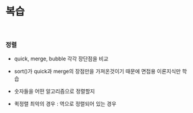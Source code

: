 # 복습

<br>

### 정렬

- quick, merge, bubble 각각 장단점을 비교

- sort()가 quick과 merge의 장점만을 가져온것이기 때문에 면접용 이론지식만 학습

- 숫자들을 어떤 알고리즘으로 정렬할지

- 퀵정렬 최악의 경우 : 역으로 정렬되어 있는 경우